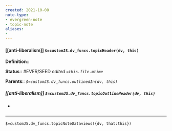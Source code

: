 ```yaml
---
created: 2021-10-08
note-type: 
- evergreen-note
- topic-note
aliases:
- 
---
```


#### [[anti-liberalism]] `$=customJS.dv_funcs.topicHeader(dv, this)`

**Definition**::

**Status**:: #EVER/SEED 
*edited `=this.file.mtime`*

**Parents**:: 
*`$=customJS.dv_funcs.outlinedIn(dv, this)`*

##### [[anti-liberalism]] `$=customJS.dv_funcs.topicOutlineHeader(dv, this)`

- 

### <hr class="dataviews"/>

`$=customJS.dv_funcs.topicNoteDataviews({dv, that:this})`

